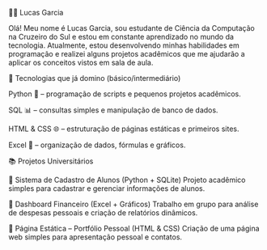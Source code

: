 👨‍🎓 Lucas Garcia

Olá! Meu nome é Lucas Garcia, sou estudante de Ciência da Computação na Cruzeiro do Sul e estou em constante aprendizado no mundo da tecnologia.
Atualmente, estou desenvolvendo minhas habilidades em programação e realizei alguns projetos acadêmicos que me ajudarão a aplicar os conceitos vistos em sala de aula.

🚀 Tecnologias que já domino (básico/intermediário)

Python 🐍 – programação de scripts e pequenos projetos acadêmicos.

SQL 📊 – consultas simples e manipulação de banco de dados.

HTML & CSS 🌐 – estruturação de páginas estáticas e primeiros sites.

Excel 📑 – organização de dados, fórmulas e gráficos.

📚 Projetos Universitários

🔹 Sistema de Cadastro de Alunos (Python + SQLite)
Projeto acadêmico simples para cadastrar e gerenciar informações de alunos.

🔹 Dashboard Financeiro (Excel + Gráficos)
Trabalho em grupo para análise de despesas pessoais e criação de relatórios dinâmicos.

🔹 Página Estática – Portfólio Pessoal (HTML & CSS)
Criação de uma página web simples para apresentação pessoal e contatos.
